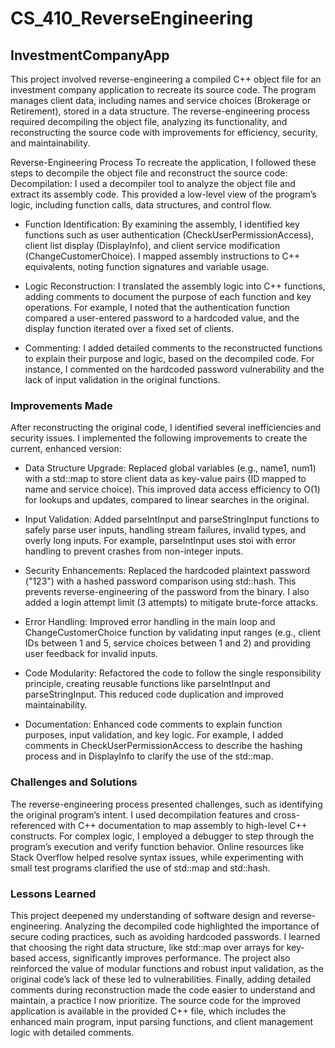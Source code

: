 # CS_410_ReverseEngineering

## InvestmentCompanyApp
This project involved reverse-engineering a compiled C++ object file for an investment company application to recreate its source code. The program manages client data, including names and service choices (Brokerage or Retirement), stored in a data structure. The reverse-engineering process required decompiling the object file, analyzing its functionality, and reconstructing the source code with improvements for efficiency, security, and maintainability.

Reverse-Engineering Process
To recreate the application, I followed these steps to decompile the object file and reconstruct the source code:
Decompilation: I used a decompiler tool to analyze the object file and extract its assembly code. This provided a low-level view of the program’s logic, including function calls, data structures, and control flow.

- Function Identification: By examining the assembly, I identified key functions such as user authentication (CheckUserPermissionAccess), client list display (DisplayInfo), and client service modification (ChangeCustomerChoice). I mapped assembly instructions to C++ equivalents, noting function signatures and variable usage.

- Logic Reconstruction: I translated the assembly logic into C++ functions, adding comments to document the purpose of each function and key operations. For example, I noted that the authentication function compared a user-entered password to a hardcoded value, and the display function iterated over a fixed set of clients.

- Commenting: I added detailed comments to the reconstructed functions to explain their purpose and logic, based on the decompiled code. For instance, I commented on the hardcoded password vulnerability and the lack of input validation in the original functions.

### Improvements Made
After reconstructing the original code, I identified several inefficiencies and security issues. I implemented the following improvements to create the current, enhanced version:

- Data Structure Upgrade: Replaced global variables (e.g., name1, num1) with a std::map to store client data as key-value pairs (ID mapped to name and service choice). This improved data access efficiency to O(1) for lookups and updates, compared to linear searches in the original.

- Input Validation: Added parseIntInput and parseStringInput functions to safely parse user inputs, handling stream failures, invalid types, and overly long inputs. For example, parseIntInput uses stoi with error handling to prevent crashes from non-integer inputs.

- Security Enhancements: Replaced the hardcoded plaintext password ("123") with a hashed password comparison using std::hash. This prevents reverse-engineering of the password from the binary. I also added a login attempt limit (3 attempts) to mitigate brute-force attacks.

- Error Handling: Improved error handling in the main loop and ChangeCustomerChoice function by validating input ranges (e.g., client IDs between 1 and 5, service choices between 1 and 2) and providing user feedback for invalid inputs.

- Code Modularity: Refactored the code to follow the single responsibility principle, creating reusable functions like parseIntInput and parseStringInput. This reduced code duplication and improved maintainability.

- Documentation: Enhanced code comments to explain function purposes, input validation, and key logic. For example, I added comments in CheckUserPermissionAccess to describe the hashing process and in DisplayInfo to clarify the use of the std::map.

### Challenges and Solutions
The reverse-engineering process presented challenges, such as identifying the original program’s intent. I used decompilation features and cross-referenced with C++ documentation to map assembly to high-level C++ constructs. For complex logic, I employed a debugger to step through the program’s execution and verify function behavior. Online resources like Stack Overflow helped resolve syntax issues, while experimenting with small test programs clarified the use of std::map and std::hash.

### Lessons Learned
This project deepened my understanding of software design and reverse-engineering. Analyzing the decompiled code highlighted the importance of secure coding practices, such as avoiding hardcoded passwords. I learned that choosing the right data structure, like std::map over arrays for key-based access, significantly improves performance. The project also reinforced the value of modular functions and robust input validation, as the original code’s lack of these led to vulnerabilities. Finally, adding detailed comments during reconstruction made the code easier to understand and maintain, a practice I now prioritize.
The source code for the improved application is available in the provided C++ file, which includes the enhanced main program, input parsing functions, and client management logic with detailed comments.

